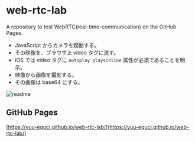 web-rtc-lab
===

A repository to test WebRTC(real-time-communication) on the GitHub Pages.

- JavaScript からカメラを起動する。
- その映像を、ブラウザ上 video タグに流す。
- iOS では video タグに `autoplay playsinline` 属性が必須であることを明示。
- 映像から画像を撮影する。
- その画像は base64 にする。

![readme](https://user-images.githubusercontent.com/28250432/99218604-419efb00-281e-11eb-93af-dadcf3bf0857.png)

## GitHub Pages

[https://yuu-eguci.github.io/web-rtc-lab/](https://yuu-eguci.github.io/web-rtc-lab/)
